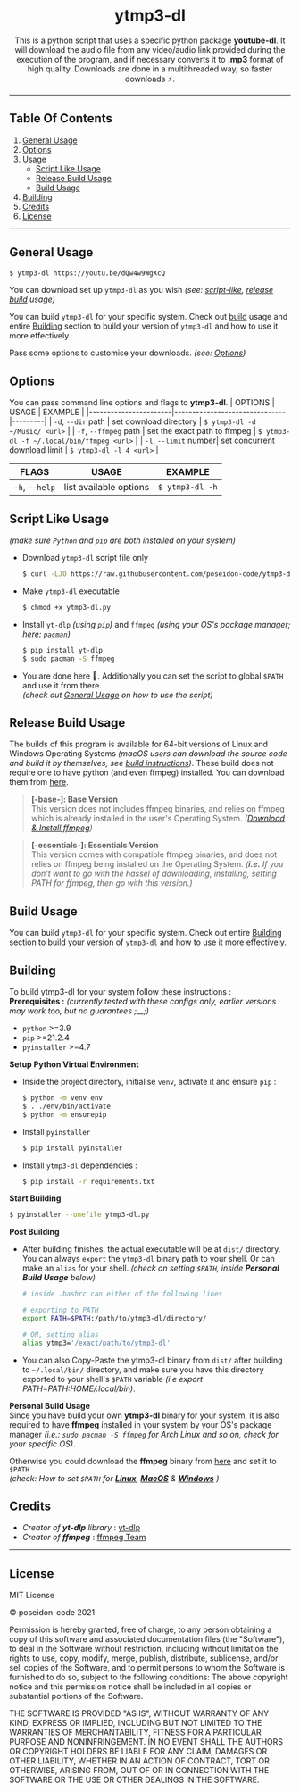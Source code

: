 <div align="center">

# **ytmp3-dl**

This is a python script that uses a specific python package **youtube-dl**. It will download the audio file from any video/audio link provided during the execution of the program, and if necessary converts it to **.mp3** format of high quality. Downloads are done in a multithreaded way, so faster downloads ⚡.

</div>

---

## **Table Of Contents**
1.  [General Usage](#general-usage)
2.  [Options](#options)
3.  [Usage](#general-usage)
    -   [Script Like Usage](#script-like-usage)
    -   [Release Build Usage](#release-build-usage)
    -   [Build Usage](#build-usage)
4.  [Building](#building)
5.  [Credits](#credits)
6.  [License](#license)
---


## **General Usage**
```bash
$ ytmp3-dl https://youtu.be/dQw4w9WgXcQ
```

You can download set up `ytmp3-dl` as you wish _(see: [script-like](#script-like-usage), [release build](#release-build-usage) usage)_

You can build `ytmp3-dl` for your specific system. Check out [build](#build-usage) usage and entire [Building](#building) section to build your version of `ytmp3-dl` and how to use it more effectively.

Pass some options to customise your downloads. _(see: [Options](#options))_



## **Options**
You can pass command line options and flags to **ytmp3-dl**.
| OPTIONS               | USAGE                         | EXAMPLE |
|-----------------------|-------------------------------|---------|
| `-d`, `--dir` path    | set download directory        | `$ ytmp3-dl -d ~/Music/ <url>` |
| `-f`, `--ffmpeg` path | set the exact path to ffmpeg  | `$ ytmp3-dl -f ~/.local/bin/ffmpeg <url>` |
| `-l`, `--limit` number| set concurrent download limit | `$ ytmp3-dl -l 4 <url>` |

| FLAGS                 | USAGE                         | EXAMPLE |
|-----------------------|-------------------------------|---------|
| `-h`, `--help`        | list available options        | `$ ytmp3-dl -h` |



## Script Like Usage
_(make sure `Python` and `pip` are both installed on your system)_
- Download `ytmp3-dl` script file only
  ```bash
  $ curl -LJO https://raw.githubusercontent.com/poseidon-code/ytmp3-dl/main/ytmp3-dl.py
  ```
- Make `ytmp3-dl` executable
  ```bash
  $ chmod +x ytmp3-dl.py
  ```
- Install `yt-dlp` _(using `pip`)_ and `ffmpeg` _(using your OS's package manager; here: `pacman`)_
  ```bash
  $ pip install yt-dlp
  $ sudo pacman -S ffmpeg
  ```
- You are done here 🍵. Additionally you can set the script to global `$PATH` and use it from there.\
_(check out [General Usage](#general-usage) on how to use the script)_


## Release Build Usage
The builds of this program is available for 64-bit versions of Linux and Windows Operating Systems _(macOS users can download the source code and build it by themselves, see [build instructions](#building))_. These build does not require one to have python (and even ffmpeg) installed. You can download them from [here](https://github.com/poseidon-code/ytmp3-dl/releases).

> **[-base-]: Base Version** \
  This version does not includes ffmpeg binaries, and relies on ffmpeg which is already installed in the user's Operating System. _([Download & Install ffmpeg](https://ffmpeg.org/download.html))_

> **[-essentials-]: Essentials Version** \
  This version comes with compatible ffmpeg binaries, and does not relies on ffmpeg being installed on the Operating System. _(**i.e.** If you don't want to go with the hassel of downloading, installing, setting PATH for ffmpeg, then go with this version.)_


## Build Usage
You can build `ytmp3-dl` for your specific system. Check out entire [Building](#building) section to build your version of `ytmp3-dl` and how to use it more effectively.



## **Building**
To build ytmp3-dl for your system follow these instructions :\
**Prerequisites :**
_(currently tested with these configs only, earlier versions may work too, but no guarantees ;\_\_;)_
- `python` >=3.9
- `pip` >=21.2.4
- `pyinstaller` >=4.7

**Setup Python Virtual Environment**
- Inside the project directory, initialise `venv`, activate it and ensure `pip` :
  ```bash
  $ python -m venv env
  $ . ./env/bin/activate
  $ python -m ensurepip
  ```
- Install `pyinstaller`
  ```bash
  $ pip install pyinstaller
  ```
- Install `ytmp3-dl` dependencies :
  ```bash
  $ pip install -r requirements.txt
  ```

**Start Building**
  ```bash
  $ pyinstaller --onefile ytmp3-dl.py
  ```

**Post Building**
- After building finishes, the actual executable will be at `dist/` directory. You can always `export` the `ytmp3-dl` binary path to your shell. Or can make an `alias` for your shell. _(check on setting `$PATH`, inside **Personal Build Usage** below)_
  ```.sh
  # inside .bashrc can either of the following lines
  
  # exporting to PATH
  export PATH=$PATH:/path/to/ytmp3-dl/directory/
  
  # OR, setting alias 
  alias ytmp3='/exact/path/to/ytmp3-dl'
  ```

- You can also Copy-Paste the ytmp3-dl binary from `dist/` after building to `~/.local/bin/` directory, and make sure you have this directory exported to your shell's `$PATH` variable _(i.e export PATH=$PATH:$HOME/.local/bin)_.

**Personal Build Usage** \
Since you have build your own **ytmp3-dl** binary for your system, it is also required to have **ffmpeg** installed in your system by your OS's package manager _(i.e.: `sudo pacman -S ffmpeg` for Arch Linux and so on, check for your specific OS)_.

Otherwise you could download the **ffmpeg** binary from [here](https://ffmpeg.org/download.html) and set it to `$PATH` \
_(check:
How to set `$PATH` for [**Linux**](https://stackoverflow.com/questions/14637979/how-to-permanently-set-path-on-linux-unix),
[**MacOS**](https://stackoverflow.com/questions/22465332/setting-path-environment-variable-in-osx-permanently)
& [**Windows**](https://stackoverflow.com/questions/24219627/how-to-update-system-path-variable-permanently-from-cmd)
)_



## **Credits**
- _Creator of **yt-dlp** library_ : [yt-dlp](http://github.com/yt-dlp/yt-dlp)
- _Creator of **ffmpeg**_ : [ffmpeg Team](http://ffmpeg.org)

---

## **License**
MIT License

&copy; poseidon-code 2021

Permission is hereby granted, free of charge, to any person obtaining a copy of this software and associated documentation files (the "Software"), to deal in the Software without restriction, including without limitation the rights to use, copy, modify, merge, publish, distribute, sublicense, and/or sell copies of the Software, and to permit persons to whom the Software is furnished to do so, subject to the following conditions:
The above copyright notice and this permission notice shall be included in all copies or substantial portions of the Software.

THE SOFTWARE IS PROVIDED "AS IS", WITHOUT WARRANTY OF ANY KIND, EXPRESS OR IMPLIED, INCLUDING BUT NOT LIMITED TO THE WARRANTIES OF MERCHANTABILITY, FITNESS FOR A PARTICULAR PURPOSE AND NONINFRINGEMENT. IN NO EVENT SHALL THE AUTHORS OR COPYRIGHT HOLDERS BE LIABLE FOR ANY CLAIM, DAMAGES OR OTHER LIABILITY, WHETHER IN AN ACTION OF CONTRACT, TORT OR OTHERWISE, ARISING FROM, OUT OF OR IN CONNECTION WITH THE SOFTWARE OR THE USE OR OTHER DEALINGS IN THE SOFTWARE.
